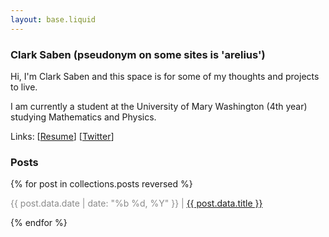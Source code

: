 ```yaml
---
layout: base.liquid
---
```


### Clark Saben (pseudonym on some sites is 'arelius')
Hi, I'm Clark Saben and this space is for some of my thoughts and projects to live.

I am currently a student at the University of Mary Washington (4th year) studying Mathematics and Physics. 

Links: [<a href="/resume" target="_blank">Resume</a>] [[Twitter](https://twitter.com/ClarkSaben)]


### Posts

{% for post in collections.posts reversed %}
  <p>
    <span style="opacity: 0.5;">{{ post.data.date | date: "%b %d, %Y" }} |</span>
    <span><a href="{{ post.url }}">{{ post.data.title }}</a></span>
  </p>
{% endfor %}
